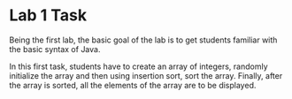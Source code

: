 
# Lab 1 Task

Being the first lab, the basic goal of the lab is to get students familiar with the basic syntax of Java. 

In this first task, students have to create an array of integers, randomly initialize the array and then using insertion sort, sort the array. Finally, after the array is sorted, all the elements of the array are to be displayed.